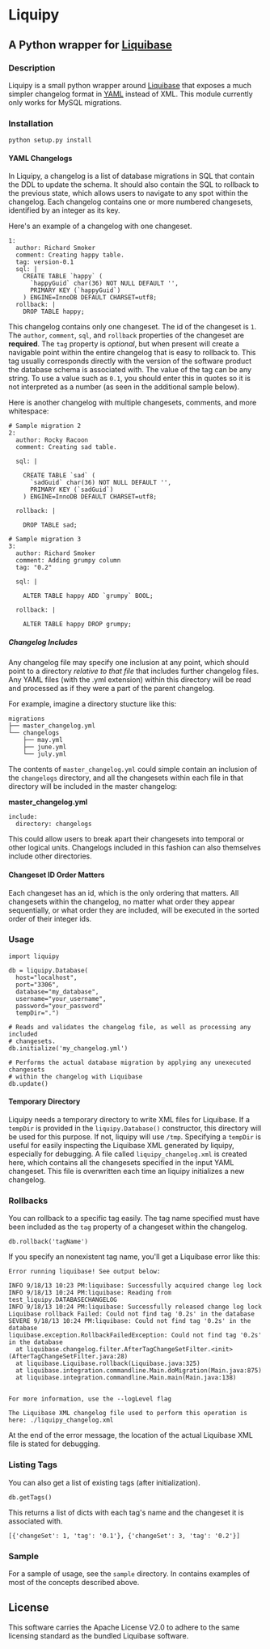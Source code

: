 # Liquipy

## A Python wrapper for [Liquibase](http://www.liquibase.org/)

### Description

Liquipy is a small python wrapper around [Liquibase](http://www.liquibase.org/) that exposes a much simpler changelog format in [YAML](http://yaml.org/) instead of XML. This module currently only works for MySQL migrations.

### Installation

    python setup.py install

#### YAML Changelogs

In Liquipy, a changelog is a list of database migrations in SQL that contain the DDL to update the schema. It should also contain the SQL to rollback to the previous state, which allows users to navigate to any spot within the changelog. Each changelog contains one or more numbered changesets, identified by an integer as its key.

Here's an example of a changelog with one changeset.

    1:
      author: Richard Smoker
      comment: Creating happy table.
      tag: version-0.1
      sql: |
        CREATE TABLE `happy` (
          `happyGuid` char(36) NOT NULL DEFAULT '',
          PRIMARY KEY (`happyGuid`)
        ) ENGINE=InnoDB DEFAULT CHARSET=utf8;
      rollback: |
        DROP TABLE happy;

This changelog contains only one changeset. The id of the changeset is `1`. The `author`, `comment`, `sql`, and `rollback` properties of the changeset are **required**. The `tag` property is _optional_, but when present will create a navigable point within the entire changelog that is easy to rollback to. This tag usually corresponds directly with the version of the software product the database schema is associated with. The value of the tag can be any string. To use a value such as `0.1`, you should enter this in quotes so it is not interpreted as a number (as seen in the additional sample below).

Here is another changelog with multiple changesets, comments, and more whitespace:

    # Sample migration 2
    2:
      author: Rocky Racoon
      comment: Creating sad table.

      sql: |

        CREATE TABLE `sad` (
          `sadGuid` char(36) NOT NULL DEFAULT '',
          PRIMARY KEY (`sadGuid`)
        ) ENGINE=InnoDB DEFAULT CHARSET=utf8;

      rollback: |

        DROP TABLE sad;

    # Sample migration 3
    3:
      author: Richard Smoker
      comment: Adding grumpy column
      tag: "0.2"

      sql: |

        ALTER TABLE happy ADD `grumpy` BOOL;

      rollback: |

        ALTER TABLE happy DROP grumpy;


##### Changelog Includes

Any changelog file may specify one inclusion at any point, which should point to a directory _relative to that file_ that includes further changelog files. Any YAML files (with the .yml extension) within this directory will be read and processed as if they were a part of the parent changelog.

For example, imagine a directory stucture like this:

    migrations
    ├── master_changelog.yml
    └── changelogs
        ├── may.yml
        ├── june.yml
        └── july.yml

The contents of `master_changelog.yml` could simple contain an inclusion of the `changelogs` directory, and all the changesets within each file in that directory will be included in the master changelog:

**master_changelog.yml**

    include:
      directory: changelogs

This could allow users to break apart their changesets into temporal or other logical units. Changelogs included in this fashion can also themselves include other directories.

#### Changeset ID Order Matters

Each changeset has an id, which is the only ordering that matters. All changesets within the changelog, no matter what order they appear sequentially, or what order they are included, will be executed in the sorted order of their integer ids.

### Usage

    import liquipy

    db = liquipy.Database(
      host="localhost",
      port="3306",
      database="my_database",
      username="your_username",
      password="your_password"
      tempDir=".")

    # Reads and validates the changelog file, as well as processing any included
    # changesets.
    db.initialize('my_changelog.yml')

    # Performs the actual database migration by applying any unexecuted changesets
    # within the changelog with Liquibase
    db.update()

#### Temporary Directory

Liquipy needs a temporary directory to write XML files for Liquibase. If a `tempDir` is provided in the `liquipy.Database()` constructor, this directory will be used for this purpose. If not, liquipy will use `/tmp`. Specifying a `tempDir` is useful for easily inspecting the Liquibase XML generated by liquipy, especially for debugging. A file called `liquipy_changelog.xml` is created here, which contains all the changesets specified in the input YAML changeset. This file is overwritten each time an liquipy initializes a new changelog.

### Rollbacks

You can rollback to a specific tag easily. The tag name specified must have been included as the `tag` property of a changeset within the changelog.

    db.rollback('tagName')

If you specify an nonexistent tag name, you'll get a Liquibase error like this:

    Error running liquibase! See output below:

    INFO 9/18/13 10:23 PM:liquibase: Successfully acquired change log lock
    INFO 9/18/13 10:24 PM:liquibase: Reading from test_liquipy.DATABASECHANGELOG
    INFO 9/18/13 10:24 PM:liquibase: Successfully released change log lock
    Liquibase rollback Failed: Could not find tag '0.2s' in the database
    SEVERE 9/18/13 10:24 PM:liquibase: Could not find tag '0.2s' in the database
    liquibase.exception.RollbackFailedException: Could not find tag '0.2s' in the database
      at liquibase.changelog.filter.AfterTagChangeSetFilter.<init>(AfterTagChangeSetFilter.java:28)
      at liquibase.Liquibase.rollback(Liquibase.java:325)
      at liquibase.integration.commandline.Main.doMigration(Main.java:875)
      at liquibase.integration.commandline.Main.main(Main.java:138)


    For more information, use the --logLevel flag

    The Liquibase XML changelog file used to perform this operation is here: ./liquipy_changelog.xml

At the end of the error message, the location of the actual Liquibase XML file is stated for debugging.

### Listing Tags

You can also get a list of existing tags (after initialization).

    db.getTags()

This returns a list of dicts with each tag's name and the changeset it is associated with.

    [{'changeSet': 1, 'tag': '0.1'}, {'changeSet': 3, 'tag': '0.2'}]

### Sample

For a sample of usage, see the `sample` directory. In contains examples of most of the concepts described above.

## License

This software carries the Apache License V2.0 to adhere to the same licensing standard as the bundled Liquibase software.
